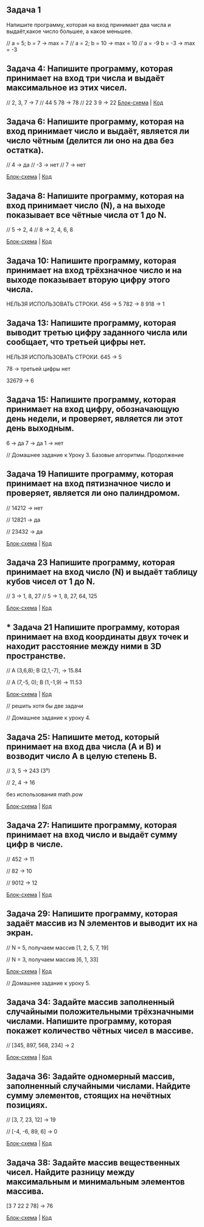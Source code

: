## Задача 1
Напишите программу, которая на вход принимает два числа
и выдаёт,какое число большее, а какое меньшее. 

//  a = 5; b = 7 -> max = 7
//  a = 2; b = 10 -> max = 10
//  a = -9 b = -3 -> max = -3


## Задача 4: Напишите программу, которая принимает на вход три числа и выдаёт максимальное из этих чисел.

// 2, 3, 7 -> 7
// 44 5 78 -> 78
// 22 3 9 -> 22
[Блок-схема]() | [Код]()

## Задача 6: Напишите программу, которая на вход принимает число и выдаёт, является ли число чётным (делится ли оно на два без остатка).

// 4 -> да
// -3 -> нет
//  7 -> нет

[Блок-схема](/diagram.drawio.png) | [Код](/Progr1am,cs)

## Задача 8: Напишите программу, которая на вход принимает число (N), а на выходе показывает все чётные числа от 1 до N.


// 5 -> 2, 4
// 8 -> 2, 4, 6, 8

[Блок-схема](/diagram.drawio.png) | [Код](/Program,cs)



## Задача 10: Напишите программу, которая принимает на вход трёхзначное число и на выходе показывает вторую цифру этого числа.
НЕЛЬЗЯ ИСПОЛЬЗОВАТЬ СТРОКИ.
456 -> 5
782 -> 8
918 -> 1

## Задача 13: Напишите программу, которая выводит третью цифру заданного числа или сообщает, что третьей цифры нет.
НЕЛЬЗЯ ИСПОЛЬЗОВАТЬ СТРОКИ.
645 -> 5

78 -> третьей цифры нет

32679 -> 6

## Задача 15: Напишите программу, которая принимает на вход цифру, обозначающую день недели, и проверяет, является ли этот день выходным.

6 -> да
7 -> да
1 -> нет




// Домашнее задание к Уроку 3. Базовые алгоритмы. Продолжение



## Задача 19  Напишите программу, которая принимает на вход пятизначное число и проверяет, является ли оно палиндромом.

//  14212 -> нет

//  12821 -> да

//  23432 -> да

[Блок-схема](/diagram.drawio.png) | [Код](/Program,cs)


## Задача 23  Напишите программу, которая принимает на вход число (N) и выдаёт таблицу кубов чисел от 1 до N.

//  3 -> 1, 8, 27
//  5 -> 1, 8, 27, 64, 125

[Блок-схема](/diagram.drawio.png) | [Код](/Program,cs)



## * Задача 21  Напишите программу, которая принимает на вход координаты двух точек и находит расстояние между ними в 3D пространстве.

//  A (3,6,8); B (2,1,-7), -> 15.84

//  A (7,-5, 0); B (1,-1,9) -> 11.53

[Блок-схема](/diagram.drawio.png) | [Код](/Program,cs)

//  решить хотя бы две задачи






// Домашнее задание к уроку 4.

## Задача 25: Напишите метод, который принимает на вход два числа (A и B) и возводит число A в целую степень B.

// 3, 5 -> 243 (3⁵)

// 2, 4 -> 16

без использования math.pow

[Блок-схема](/diagram.drawio.png) | [Код](/Program,cs)


## Задача 27: Напишите программу, которая принимает на вход число и выдаёт сумму цифр в числе.

//  452 -> 11

//  82 -> 10

//  9012 -> 12

[Блок-схема](/diagram.drawio.png) | [Код](/Program,cs)



## Задача 29: Напишите программу, которая задаёт массив из N элементов и выводит их на экран.

//  N = 5, получаем массив [1, 2, 5, 7, 19]

//  N = 3, получаем массив [6, 1, 33]

[Блок-схема](/diagram.drawio.png) | [Код](/Program,cs)





// Домашнее задание к уроку 5.

## Задача 34: Задайте массив заполненный случайными положительными трёхзначными числами. Напишите программу, которая покажет количество чётных чисел в массиве.

// [345, 897, 568, 234] -> 2

[Блок-схема](/diagram.drawio.png) | [Код](/Program,cs)


## Задача 36: Задайте одномерный массив, заполненный случайными числами. Найдите сумму элементов, стоящих на нечётных позициях.

// [3, 7, 23, 12] -> 19

// [-4, -6, 89, 6] -> 0

[Блок-схема](/diagram.drawio.png) | [Код](/Program,cs)

## Задача 38: Задайте массив вещественных чисел. Найдите разницу между максимальным и минимальным элементов массива.

[3 7 22 2 78] -> 76

[Блок-схема](/diagram.drawio.png) | [Код](/Program,cs)
